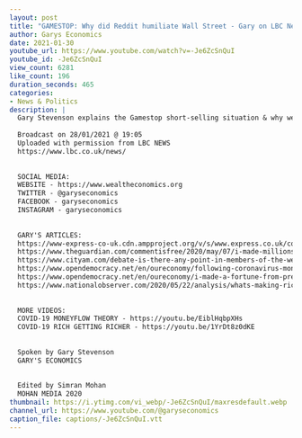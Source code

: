 ```yaml
---
layout: post
title: "GAMESTOP: Why did Reddit humiliate Wall Street - Gary on LBC News with Chris Golds"
author: Garys Economics
date: 2021-01-30
youtube_url: https://www.youtube.com/watch?v=-Je6ZcSnQuI
youtube_id: -Je6ZcSnQuI
view_count: 6281
like_count: 196
duration_seconds: 465
categories:
- News & Politics
description: |
  Gary Stevenson explains the Gamestop short-selling situation & why we should be careful before investing
  
  Broadcast on 28/01/2021 @ 19:05
  Uploaded with permission from LBC NEWS
  https://www.lbc.co.uk/news/
  
  
  SOCIAL MEDIA:
  WEBSITE - https://www.wealtheconomics.org
  TWITTER - @garyseconomics
  FACEBOOK - garyseconomics
  INSTAGRAM - garyseconomics
  
  
  GARY'S ARTICLES:
  https://www-express-co-uk.cdn.ampproject.org/v/s/www.express.co.uk/comment/expresscomment/1310681/coronavirus-crisis-higher-taxes-open-letter-government/amp?amp_js_v=a3&amp_gsa=1&usqp=mq331AQIKAGwASDYAQE%3D#aoh=15953698215440&referrer=https%3A%2F%2Fwww.google.com&amp_tf=From%20%251%24s&ampshare=https%3A%2F%2Fwww.express.co.uk%2Fcomment%2Fexpresscomment%2F1310681%2Fcoronavirus-crisis-higher-taxes-open-letter-government
  https://www.theguardian.com/commentisfree/2020/may/07/i-made-millions-last-debt-crisis-rich-win-coronavirus-fair-tax?utm_term=Autofeed&CMP=twt_gu&utm_medium&utm_source=Twitter#Echobox=1588851954
  https://www.cityam.com/debate-is-there-any-point-in-members-of-the-wealthy-elite-calling-for-higher-taxes-in-response-to-covid-19/
  https://www.opendemocracy.net/en/oureconomy/following-coronavirus-money-trail/
  https://www.opendemocracy.net/en/oureconomy/i-made-a-fortune-from-predicting-the-last-crisis-i-fear-for-whats-about-to-unfold/
  https://www.nationalobserver.com/2020/05/22/analysis/whats-making-rich-stupidly-richer?fbclid=IwAR0cV436I5FEzNvpDp2WKqMho5-2rmYJnfef7T6vzYw_pyNy5usoeArTLWg
  
  
  MORE VIDEOS:
  COVID-19 MONEYFLOW THEORY - https://youtu.be/EiblHqbpXHs
  COVID-19 RICH GETTING RICHER - https://youtu.be/1YrDt8z0dKE
  
  
  Spoken by Gary Stevenson
  GARY'S ECONOMICS
  
  
  Edited by Simran Mohan 
  MOHAN MEDIA 2020
thumbnail: https://i.ytimg.com/vi_webp/-Je6ZcSnQuI/maxresdefault.webp
channel_url: https://www.youtube.com/@garyseconomics
caption_file: captions/-Je6ZcSnQuI.vtt
---
```

